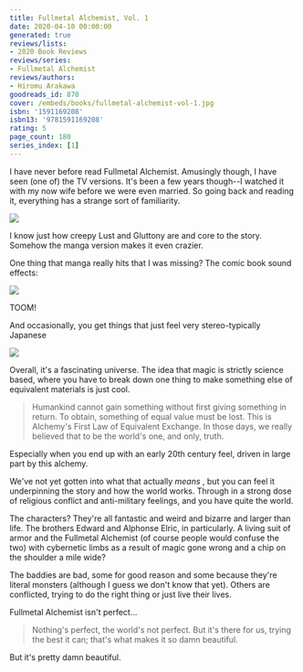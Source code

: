 ```yaml
---
title: Fullmetal Alchemist, Vol. 1
date: 2020-04-10 00:00:00
generated: true
reviews/lists:
- 2020 Book Reviews
reviews/series:
- Fullmetal Alchemist
reviews/authors:
- Hiromu Arakawa
goodreads_id: 870
cover: /embeds/books/fullmetal-alchemist-vol-1.jpg
isbn: '1591169208'
isbn13: '9781591169208'
rating: 5
page_count: 180
series_index: [1]
---
```

I have never before read Fullmetal Alchemist. Amusingly though, I have seen (one of) the TV versions. It's been a few years though--I watched it with my now wife before we were even married. So going back and reading it, everything has a strange sort of familiarity.  

![](/embeds/books/attachments/fullmetal-alchemist-vol-1-x-1.png)  

<!--more-->

I know just how creepy Lust and Gluttony are and core to the story. Somehow the manga version makes it even crazier.  

One thing that manga really hits that I was missing? The comic book sound effects:  

![](/embeds/books/attachments/fullmetal-alchemist-vol-1-x-2.png)  

TOOM!  

And occasionally, you get things that just feel very stereo-typically Japanese  

![](/embeds/books/attachments/fullmetal-alchemist-vol-1-x-3.png)  

Overall, it's a fascinating universe. The idea that magic is strictly science based, where you have to break down one thing to make something else of equivalent materials is just cool.  

> Humankind cannot gain something without first giving something in return. To obtain, something of equal value must be lost. This is Alchemy's First Law of Equivalent Exchange. In those days, we really believed that to be the world's one, and only, truth.

Especially when you end up with an early 20th century feel, driven in large part by this alchemy.  

We've not yet gotten into what that actually _means_ , but you can feel it underpinning the story and how the world works. Through in a strong dose of religious conflict and anti-military feelings, and you have quite the world.  

The characters? They're all fantastic and weird and bizarre and larger than life. The brothers Edward and Alphonse Elric, in particularly. A living suit of armor and the Fullmetal Alchemist (of course people would confuse the two) with cybernetic limbs as a result of magic gone wrong and a chip on the shoulder a mile wide?  

The baddies are bad, some for good reason and some because they're literal monsters (although I guess we don't know that yet). Others are conflicted, trying to do the right thing or just live their lives.  

Fullmetal Alchemist isn't perfect...  

> Nothing's perfect, the world's not perfect. But it's there for us, trying the best it can; that's what makes it so damn beautiful.

But it's pretty damn beautiful.